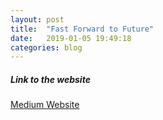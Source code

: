 ```yaml
---
layout: post
title:  "Fast Forward to Future"
date:   2019-01-05 19:49:18
categories: blog
---
```



##### Link to the website

[Medium Website](https://medium.com/@pkspats/fast-forward-in-future-f6e7932d7d17)










